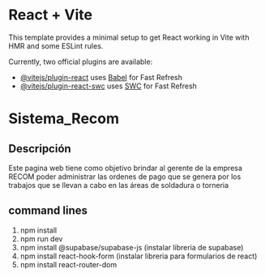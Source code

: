 # React + Vite

This template provides a minimal setup to get React working in Vite with HMR and some ESLint rules.

Currently, two official plugins are available:

- [@vitejs/plugin-react](https://github.com/vitejs/vite-plugin-react/blob/main/packages/plugin-react/README.md) uses [Babel](https://babeljs.io/) for Fast Refresh
- [@vitejs/plugin-react-swc](https://github.com/vitejs/vite-plugin-react-swc) uses [SWC](https://swc.rs/) for Fast Refresh
# Sistema_Recom 

## Descripción 
Este pagina web tiene como objetivo brindar al gerente de la empresa RECOM poder administrar las ordenes de pago que se genera por los trabajos que se llevan a cabo en las áreas de soldadura o torneria
## command lines 
1. npm install
2. npm run dev
3. npm install @supabase/supabase-js (instalar libreria de supabase)
4. npm install react-hook-form (instalar libreria para formularios de react)
5. npm install react-router-dom
